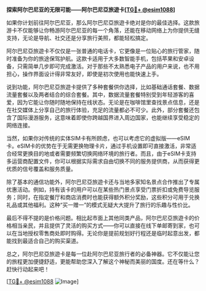 **探索阿尔巴尼亚的无限可能——阿尔巴尼亞旅遊卡[[TG💪+ @esim1088](https://t.me/s/esim1088)]**

如果你计划前往阿尔巴尼亚，那么阿尔巴尼亞旅遊卡绝对是你的最佳选择。这款旅游卡不仅能够让你畅游阿尔巴尼亚的每一个角落，还能在移动网络上为你提供无缝支持，无论是导航、社交还是分享旅行美照，都能轻松搞定。

阿尔巴尼亞旅遊卡不仅仅是一张普通的电话卡，它更像是一位贴心的旅行管家，随时准备为你的旅途保驾护航。这款卡适用于大多数智能手机，包括苹果和安卓设备，只需简单几步即可完成激活。对于那些不太熟悉电子产品的用户来说，也不用担心，操作界面设计得非常友好，即使是初次使用也能快速上手。

说到功能，阿尔巴尼亞旅遊卡提供了多种套餐供你选择，比如基础通话套餐、数据流量套餐以及两者结合的综合套餐。其中，数据流量套餐特别受到年轻游客的喜爱，因为它能让你随时随地保持在线状态。无论是在咖啡馆里查找景点信息，还是在社交媒体上分享自己的旅行体验，充足的流量都必不可少。此外，部分套餐还包含了国际漫游服务，这意味着即使你跨越国界进入周边国家，也能继续享受稳定的网络连接。

当然，如果你对传统的实体SIM卡有所顾虑，也可以考虑它的虚拟版——eSIM卡。eSIM卡的优势在于无需更换物理卡片，通过手机设置即可直接激活，非常适合经常更换目的地或者需要频繁切换网络环境的旅行者。而且，由于eSIM卡支持多运营商配置文件，你可以根据实际需求自由切换不同的服务提供商，从而获得更优质的信号覆盖和服务质量。

除了基本的通信功能外，阿尔巴尼亞旅遊卡还与当地多家知名景点合作推出了专属优惠活动。例如，持有该卡的用户可以在某些热门景点享受门票折扣或免费导览服务；同时，在指定餐厅和商店消费时也能获得额外积分奖励，这些积分可用于兑换礼品或其他福利。这种“买一赠一”的模式无疑大大提升了旅行的乐趣与性价比。

最后不得不提的是价格问题。相比起市面上其他同类产品，阿尔巴尼亞旅遊卡的价格相当亲民，并且提供了灵活的购买方式——你可以直接在线下单邮寄到家，也可以在当地授权零售商处即时购得。无论你是提前规划好行程还是临时起意出发，都能找到最适合自己的购买渠道。

总之，阿尔巴尼亞旅遊卡是每一位赴阿尔巴尼亚旅行者的必备神器。它不仅能让您的旅程更加便捷舒适，更能帮助您深入了解这个神秘而美丽的国度。还在等什么？赶快行动起来吧！

[[TG💪+ @esim1088](https://t.me/s/esim1088) ![Image](https://i.postimg.cc/4NQfJmqS/Snipaste-2025-05-13-00-14-12.png)]